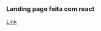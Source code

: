 
### Landing page feita com react

<a href="https://wiliammelo-book-mark-landing-page.netlify.app/">Link</a>
